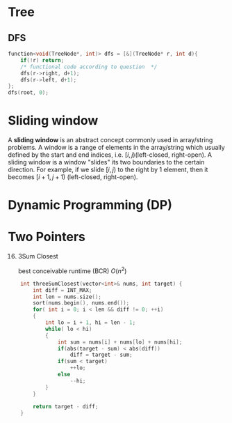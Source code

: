 # Tree
## DFS
```c++
function<void(TreeNode*, int)> dfs = [&](TreeNode* r, int d){
    if(!r) return;
    /* functional code according to question  */
    dfs(r->right, d+1);
    dfs(r->left, d+1);
};
dfs(root, 0);
```
# Sliding window

A **sliding window** is an abstract concept commonly used in array/string problems. A window is a range of elements in the array/string which usually defined by the start and end indices, i.e. $[i, j)$(left-closed, right-open). A sliding window is a window "slides" its two boundaries to the certain direction. For example, if we slide $[i, j)$ to the right by 1 element, then it becomes $[i+1, j+1)$ (left-closed, right-open).



# Dynamic Programming (DP)



# Two Pointers

16. 3Sum Closest

    best conceivable runtime (BCR) $O(n^2)$

```c++
    int threeSumClosest(vector<int>& nums, int target) {
        int diff = INT_MAX;
        int len = nums.size();
        sort(nums.begin(), nums.end());
        for( int i = 0; i < len && diff != 0; ++i)
        {
            int lo = i + 1, hi = len - 1;
            while( lo < hi)
            {
                int sum = nums[i] + nums[lo] + nums[hi];
                if(abs(target - sum) < abs(diff))
                    diff = target - sum;
                if(sum < target)
                    ++lo;
                else
                    --hi;
            }
        }
        
        return target - diff;
    }
```

